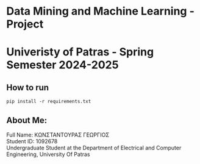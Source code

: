 # Data Mining and Machine Learning - Project
# Univeristy of Patras - Spring Semester 2024-2025  

## How to run
```
pip install -r requirements.txt
```
## About Me:
Full Name: ΚΩΝΣΤΑΝΤΟΥΡΑΣ ΓΕΩΡΓΙΟΣ  
Student ID: 1092678  
Undergraduate Student at the Department of Electrical and Computer Engineering, University Of Patras
